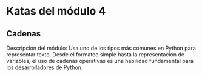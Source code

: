 # Katas del módulo 4
## Cadenas	

Descripción del módulo: Usa uno de los tipos más comunes en Python para representar texto. Desde el formateo simple hasta la representación de variables, el uso de cadenas operativas es una habilidad fundamental para los desarrolladores de Python.
